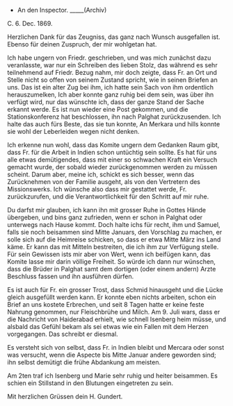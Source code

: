 + An den Inspector. _____(Archiv)

 C. 6. Dec. 1869.

Herzlichen Dank für das Zeugniss, das ganz nach Wunsch ausgefallen ist. Ebenso für deinen Zuspruch, der mir wohlgetan hat.

Ich habe ungern von Friedr. geschrieben, und was mich zunächst dazu veranlasste, war nur ein Schreiben des lieben Stolz, das während es sehr teilnehmend auf Friedr. Bezug nahm, mir doch zeigte, dass Fr. an Ort und Stelle nicht so offen von seinem Zustand spricht, wie in seinen Briefen an uns. Das ist ein alter Zug bei ihm, ich hatte sein Sach von ihm ordentlich herauszumelken, Ich aber konnte ganz ruhig bei dem sein, was über ihn verfügt wird, nur das wünschte ich, dass der ganze Stand der Sache erkannt werde. 
Es ist nun wieder eine Post gekommen, und die Stationskonferenz hat beschlossen, ihn nach Palghat zurückzusenden. Ich halte das auch fürs Beste, das sie tun konnte, An Merkara und hills konnte sie wohl der Leberleiden wegen nicht denken.

Ich erkenne nun wohl, dass das Komite ungern dem Gedanken Raum gibt, dass Fr. für die Arbeit in Indien schon untüchtig sein sollte. Es hat für uns alle etwas demütigendes, dass mit einer so schwachen Kraft ein Versuch gemacht wurde, der sobald wieder zurückgenommen werden zu müssen scheint. Darum aber, meine ich, schickt es sich besser, wenn das Zurücknehmen von der Familie ausgeht, als von den Vertretern des Missionswerks. Ich wünsche also dass mir gestattet werde, Fr. zurückzurufen, und die Verantwortlichkeit für den Schritt auf mir ruhe.

Du darfst mir glauben, ich kann ihn mit grosser Ruhe in Gottes Hände übergeben, und bins ganz zufrieden, wenn er schon in Palghat oder unterwegs nach Hause kommt. Doch halte ichs für recht, ihm und Samuel, falls sie noch beisammen sind Mitte Januars, den Vorschlag zu machen, er solle sich auf die Heimreise schicken, so dass er etwa Mitte März ins Land käme. Er kann das mit Mitteln bestreiten, die ich ihm zur Verfügung stelle. Für sein Gewissen ists mir aber von Wert, wenn ich beifügen kann, das Komite lasse mir darin völlige Freiheit. So würde ich dann nur wünschen, dass die Brüder in Palghat samt dem dortigen (oder einem andern) Arzte Beschluss fassen und ihn ausführen dürfen.

Es ist auch für Fr. ein grosser Trost, dass Schmid hinausgeht und die Lücke gleich ausgefüllt werden kann. Er konnte eben nichts arbeiten, schon ein Brief an uns kostete Erbrechen, und seit 8 Tagen hatte er keine feste Nahrung genommen, nur Fleischbrühe und Milch. Am 9. Juli wars, dass er die Nachricht von Haiderabad erhielt, wie schnell Isenberg heim müsse, und alsbald das Gefühl bekam als sei etwas wie ein Fallen mit dem Herzen vorgegangen. Das schreibt er diesmal.

Es versteht sich von selbst, dass Fr. in Indien bleibt und Mercara oder sonst was versucht, wenn die Aspecte bis Mitte Januar andere geworden sind; ihn selbst demütigt die frühe Abdankung am meisten.

Am 2ten traf ich Isenberg und Marie sehr ruhig und heiter beisammen. Es schien ein Stillstand in den Blutungen eingetreten zu sein.

Mit herzlichen Grüssen
 dein H. Gundert.
